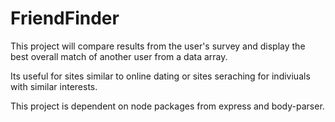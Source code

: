 # FriendFinder

This project will compare results from the user's survey and display the best overall match of another user from a data array.

Its useful for sites similar to online dating or sites seraching for indiviuals with similar interests. 

This project is dependent on node packages from express and body-parser.
